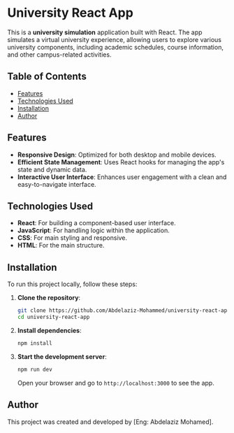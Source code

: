 
# University React App

This is a **university simulation** application built with React. The app simulates a virtual university experience, allowing users to explore various university components, including academic schedules, course information, and other campus-related activities.

## Table of Contents

- [Features](#features)
- [Technologies Used](#technologies-used)
- [Installation](#installation)
- [Author](#author)

## Features

- **Responsive Design**: Optimized for both desktop and mobile devices.
- **Efficient State Management**: Uses React hooks for managing the app's state and dynamic data.
- **Interactive User Interface**: Enhances user engagement with a clean and easy-to-navigate interface.

## Technologies Used

- **React**: For building a component-based user interface.
- **JavaScript**: For handling logic within the application.
- **CSS**: For main styling and responsive.
- **HTML**: For the main structure.

## Installation

To run this project locally, follow these steps:

1. **Clone the repository**:
   ```bash
   git clone https://github.com/Abdelaziz-Mohammed/university-react-app.git
   cd university-react-app
   ```

2. **Install dependencies**:
   ```bash
   npm install
   ```

3. **Start the development server**:
   ```bash
   npm run dev
   ```
   Open your browser and go to `http://localhost:3000` to see the app.

## Author

This project was created and developed by [Eng: Abdelaziz Mohamed].
